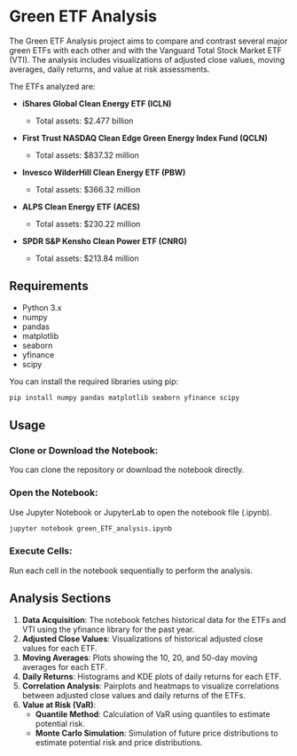 # Green ETF Analysis

The Green ETF Analysis project aims to compare and contrast several major green ETFs with each other and with the Vanguard Total Stock Market ETF (VTI). The analysis includes visualizations of adjusted close values, moving averages, daily returns, and value at risk assessments.

The ETFs analyzed are:

- **iShares Global Clean Energy ETF (ICLN)**  
  - Total assets: $2.477 billion

- **First Trust NASDAQ Clean Edge Green Energy Index Fund (QCLN)**  
  - Total assets: $837.32 million

- **Invesco WilderHill Clean Energy ETF (PBW)**  
  - Total assets: $366.32 million

- **ALPS Clean Energy ETF (ACES)**  
  - Total assets: $230.22 million

- **SPDR S&P Kensho Clean Power ETF (CNRG)**  
  - Total assets: $213.84 million


## Requirements

- Python 3.x
- numpy
- pandas
- matplotlib
- seaborn
- yfinance
- scipy

You can install the required libraries using pip:

```bash
pip install numpy pandas matplotlib seaborn yfinance scipy
```

## Usage

### Clone or Download the Notebook:
You can clone the repository or download the notebook directly.

### Open the Notebook:
Use Jupyter Notebook or JupyterLab to open the notebook file (.ipynb).

```bash
jupyter notebook green_ETF_analysis.ipynb
```

### Execute Cells:
Run each cell in the notebook sequentially to perform the analysis.

## Analysis Sections

1. **Data Acquisition**:
The notebook fetches historical data for the ETFs and VTI using the yfinance library for the past year.
2. **Adjusted Close Values**:
Visualizations of historical adjusted close values for each ETF.
3. **Moving Averages**:
Plots showing the 10, 20, and 50-day moving averages for each ETF.
4. **Daily Returns**:
Histograms and KDE plots of daily returns for each ETF.
5. **Correlation Analysis**:
Pairplots and heatmaps to visualize correlations between adjusted close values and daily returns of the ETFs.
6. **Value at Risk (VaR)**:
    - **Quantile Method**: Calculation of VaR using quantiles to estimate potential risk.
    - **Monte Carlo Simulation**: Simulation of future price distributions to estimate potential risk and price distributions.
